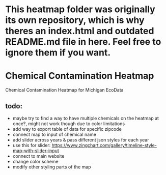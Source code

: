 # This heatmap folder was originally its own repository, which is why theres an index.html and outdated README.md file in here. Feel free to ignore them if you want.

# Chemical Contamination Heatmap
 Chemical Contamination Heatmap for Michigan EcoData

## todo:
* maybe try to find a way to have multiple chemicals on the heatmap at once?, might not work though due to color limitations
* add way to export table of data for specific zipcode
* connect map to input of chemical name
* add slider across years & pass different json styles for each year
* use this for slider: https://www.zingchart.com/gallery/timeline-style-map-with-slider-input
* connect to main website
* change color scheme
* modify other styling parts of the map
